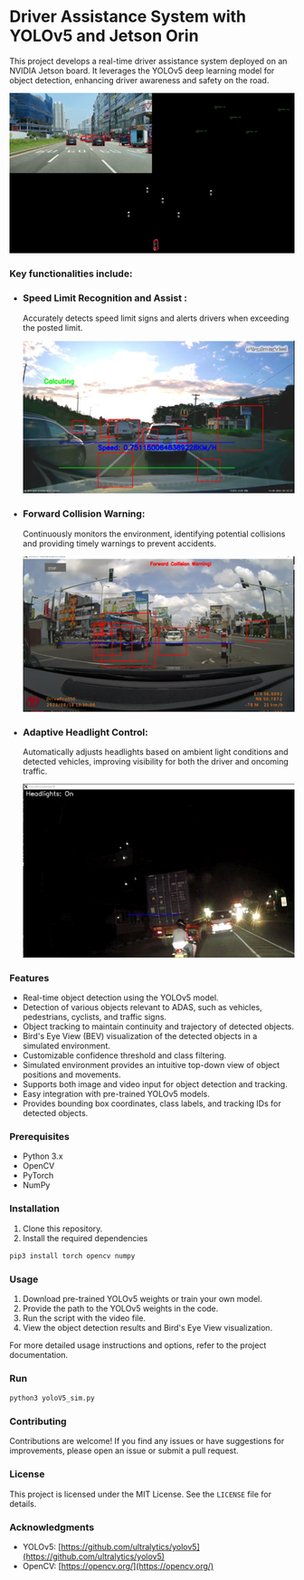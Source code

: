 # Driver Assistance System with YOLOv5 and Jetson Orin

This project develops a real-time driver assistance system deployed on an NVIDIA Jetson board. It leverages the YOLOv5 deep learning model for object detection, enhancing driver awareness and safety on the road.

![demo](demo.gif)

### Key functionalities include:

 - ### Speed Limit Recognition and Assist :
   Accurately detects speed limit signs and alerts drivers when exceeding the posted limit.
   
   ![demo](Demo/Images/SpeedCalculation.png)
 - ### Forward Collision Warning:
   Continuously monitors the environment, identifying potential collisions and providing timely warnings to prevent accidents.
   
   ![demo](Demo/Images/ForwardCollisionTraffic.png)
 - ### Adaptive Headlight Control:
   Automatically adjusts headlights based on ambient light conditions and detected vehicles, improving visibility for both the driver and oncoming traffic.
   
   ![demo](Demo/Images/Headlight.jpg)

### Features

- Real-time object detection using the YOLOv5 model.
- Detection of various objects relevant to ADAS, such as vehicles, pedestrians, cyclists, and traffic signs.
- Object tracking to maintain continuity and trajectory of detected objects.
- Bird's Eye View (BEV) visualization of the detected objects in a simulated environment.
- Customizable confidence threshold and class filtering.
- Simulated environment provides an intuitive top-down view of object positions and movements.
- Supports both image and video input for object detection and tracking.
- Easy integration with pre-trained YOLOv5 models.
- Provides bounding box coordinates, class labels, and tracking IDs for detected objects.

### Prerequisites

- Python 3.x
- OpenCV
- PyTorch
- NumPy

### Installation

1. Clone this repository.
2. Install the required dependencies

```bash
pip3 install torch opencv numpy
```

### Usage

1. Download pre-trained YOLOv5 weights or train your own model.
2. Provide the path to the YOLOv5 weights in the code.
3. Run the script with the video file.
4. View the object detection results and Bird's Eye View visualization.

For more detailed usage instructions and options, refer to the project documentation.

### Run

```bash
python3 yoloV5_sim.py
```

### Contributing

Contributions are welcome! If you find any issues or have suggestions for improvements, please open an issue or submit a pull request.

### License

This project is licensed under the MIT License. See the `LICENSE` file for details.

### Acknowledgments

- YOLOv5: [https://github.com/ultralytics/yolov5](https://github.com/ultralytics/yolov5)
- OpenCV: [https://opencv.org/](https://opencv.org/) 



